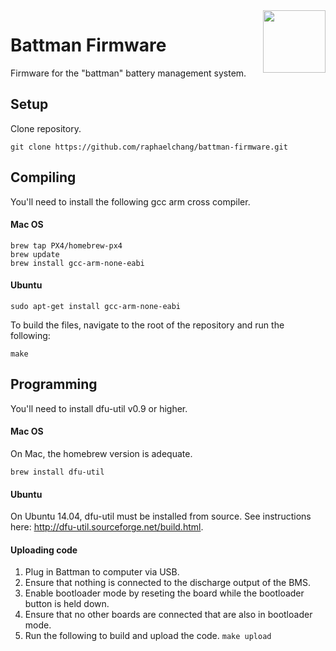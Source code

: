 <img align="right" height="100" src="https://raphaelchang.com/wp-content/uploads/Battman.png">

# Battman Firmware
Firmware for the "battman" battery management system.
## Setup
 Clone repository. 
```
git clone https://github.com/raphaelchang/battman-firmware.git
```
## Compiling
You'll need to install the following gcc arm cross compiler.
#### Mac OS
```
brew tap PX4/homebrew-px4
brew update
brew install gcc-arm-none-eabi
```
#### Ubuntu
```
sudo apt-get install gcc-arm-none-eabi
```
To build the files, navigate to the root of the repository and run the following:
```
make
```
## Programming
You'll need to install dfu-util v0.9 or higher. 
#### Mac OS
On Mac, the homebrew version is adequate. 
```
brew install dfu-util
```
#### Ubuntu
On Ubuntu 14.04, dfu-util must be installed from source. See instructions here: http://dfu-util.sourceforge.net/build.html.

#### Uploading code

1. Plug in Battman to computer via USB.
2. Ensure that nothing is connected to the discharge output of the BMS.
3. Enable bootloader mode by reseting the board while the bootloader button is held down.
4. Ensure that no other boards are connected that are also in bootloader mode.
5. Run the following to build and upload the code. ```make upload```
